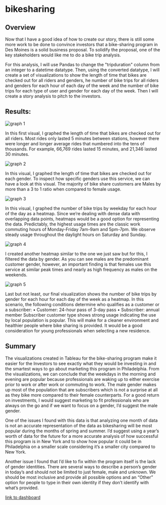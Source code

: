 # bikesharing

## Overview

Now that I have a good idea of how to create our story, there is still some more work to be done to convince investors that a bike-sharing program in Des Moines is a solid business proposal. To solidify the proposal, one of the key stakeholders would like me to do a bike trip analysis. 

For this analysis, I will use Pandas to change the "tripduration" column from an integer to a datetime datatype. Then, using the converted datatype, I will create a set of visualizations to show the length of time that bikes are checked out for all riders and genders, he number of bike trips for all riders and genders for each hour of each day of the week and the number of bike trips for each type of user and gender for each day of the week. Then I will create a story analysis to pitch to the investors. 

## Results:

![graph 1](https://user-images.githubusercontent.com/74915619/122993814-c08c8100-d375-11eb-9f8f-520dc69d33d6.png)

In this first visual, I graphed the length of time that bikes are checked out for all riders.  Most rides only lasted 5 minutes between stations, however there were longer and longer average rides that numbered into the tens of thousands. For example, 66,769 rides lasted 15 minutes, and 21,346 lasted 30 minutes.

![graph 2](https://user-images.githubusercontent.com/74915619/122994312-51635c80-d376-11eb-9997-b3a818ea431f.png)

In this visual, I graphed the length of time that bikes are checked out for each gender. To inspect how specific genders use this service, we can have a look at this visual. The majority of bike share customers are Males by more than a 3 to 1 ratio when compared to female usage. 

![graph 3](https://user-images.githubusercontent.com/74915619/122995961-490c2100-d378-11eb-9f05-dee2952576d8.png)

In this visual, I graphed the number of bike trips by weekday for each hour of the day as a heatmap. Since we’re dealing with dense data with overlapping data points, heatmaps would be a good option for representing the data. Predictably, the highest usage times are the classic work commuting hours of Monday-Friday 7am-9am and 5pm-7pm. We observe steady usage throughout the daylight hours on Saturday and Sunday. 

![graph 4](https://user-images.githubusercontent.com/74915619/123009119-23881300-d38a-11eb-93d6-aa95ab7e6f2a.png)

I created another heatmap similar to the one we just saw but for this, I filtered the data by gender. As you can see males are the predominant customer gender, however, an important finding is that females use this service at similar peak times and nearly as high frequency as males on the weekends. 

![graph 5](https://user-images.githubusercontent.com/74915619/122999331-21b75300-d37c-11eb-8018-c86c85db0ae2.png)

Last but not least, our final visualization shows the number of bike trips by gender for each hour for each day of the week as a heatmap. In this scenario, the following conditions determine who qualifies as a customer or a subscriber: 
    •	Customer: 24-hour pass of 3-day pass
    •	Subscriber: annual member
Subscriber customer type shows strong usage indicating the use by local population is popular. This will make for a cleaner environment and healthier people where bike sharing is provided. It would be a good consideration for young professionals when selecting a new residence. 



## Summary 

The visualizations created in Tableau for the bike-sharing program make it easier for the Investors to see exactly what they would be investing in and the smartest ways to go about marketing this program in Philadelphia. From the visualizations, we can conclude that the weekdays in the morning and evening are popular because professionals are waking up to either exercise prior to work or after work or commuting to work. The male gender makes up most of the population that are subscribers which is not a surprise at all as they bike more compared to their female counterparts. For a good return on investments, I would suggest marketing to fit professionals who are always on the go and if we want to focus on a gender, I’d suggest the male gender. 

One of the issues I found with this data is that analyzing one month of data is not an accurate representation of the data as bikesharing will be most popular during the months of spring and summer. I’d suggest using a year’s worth of data for the future for a more accurate analysis of how successful this program is in New York and to show how popular it could be in Philadelphia on a smaller scale considering it’s a smaller city compared to New York. 

Another issue I found that I’d like to fix within the program itself is the lack of gender identities. There are several ways to describe a person’s gender in today’s and should not be limited to just female, male and unknown. We should be most inclusive and provide all possible options and an “Other” option for people to type in their own identity if they don’t identify with what’s provided.  


[link to dashboard](https://public.tableau.com/app/profile/meesh3741/viz/BikeTrapAnalysisStory/Story1) 

